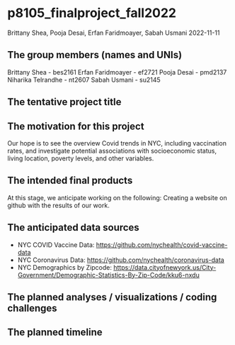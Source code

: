 p8105\_finalproject\_fall2022
================
Brittany Shea, Pooja Desai, Erfan Faridmoayer, Sabah Usmani
2022-11-11

## The group members (names and UNIs)

Brittany Shea - bes2161 Erfan Faridmoayer - ef2721 Pooja Desai - pmd2137
Niharika Telrandhe - nt2607 Sabah Usmani - su2145

## The tentative project title

## The motivation for this project

Our hope is to see the overview Covid trends in NYC, including
vaccination rates, and investigate potential associations with
socioeconomic status, living location, poverty levels, and other
variables.

## The intended final products

At this stage, we anticipate working on the following: Creating a
website on github with the results of our work.

## The anticipated data sources

-   NYC COVID Vaccine Data:
    <https://github.com/nychealth/covid-vaccine-data>
-   NYC Coronavirus Data:
    <https://github.com/nychealth/coronavirus-data>
-   NYC Demographics by Zipcode:
    <https://data.cityofnewyork.us/City-Government/Demographic-Statistics-By-Zip-Code/kku6-nxdu>

## The planned analyses / visualizations / coding challenges

## The planned timeline
